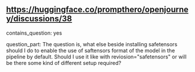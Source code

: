 ## https://huggingface.co/prompthero/openjourney/discussions/38

contains_question: yes

question_part: The question is, what else beside installing safetensors should I do to enable the use of saftensors format of the model in the pipeline by default. Should I use it like with reviosion="safetensors" or will be there some kind of different setup required?